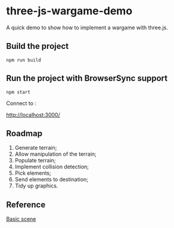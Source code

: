 # three-js-wargame-demo
A quick demo to show how to implement a wargame with three.js.

## Build the project
`npm run build`

## Run the project with BrowserSync support
`npm start`

Connect to :

[http://localhost:3000/](http://localhost:3000/)

## Roadmap

1. Generate terrain;
1. Allow manipulation of the terrain;
1. Populate terrain;
1. Implement collision detection;
1. Pick elements;
1. Send elements to destination;
1. Tidy up graphics.

## Reference
[Basic scene](http://jsfiddle.net/4Txgp/13/)
